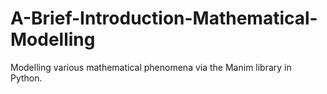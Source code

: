 # A-Brief-Introduction-Mathematical-Modelling
Modelling various mathematical phenomena via the Manim library in Python. 
